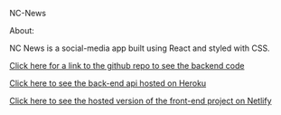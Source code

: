 NC-News

About:

NC News is a social-media app built using React and styled with CSS.

[Click here for a link to the github repo to see the backend code](https://github.com/Willjc96/be-nc-news)

[Click here to see the back-end api hosted on Heroku](https://wills-nc-news-api.herokuapp.com/api)

[Click here to see the hosted version of the front-end project on Netlify](https://wills-nc-news.netlify.app/)
